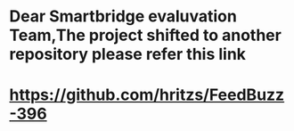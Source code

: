 # Dear Smartbridge evaluvation Team,The project shifted to another repository please refer this link
# https://github.com/hritzs/FeedBuzz-396
